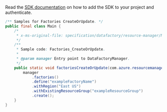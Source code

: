 Read the [SDK documentation](https://github.com/Azure/azure-sdk-for-java/blob/azure-resourcemanager-datafactory_1.0.0-beta.12/sdk/datafactory/azure-resourcemanager-datafactory/README.md) on how to add the SDK to your project and authenticate.

```java
/** Samples for Factories CreateOrUpdate. */
public final class Main {
    /*
     * x-ms-original-file: specification/datafactory/resource-manager/Microsoft.DataFactory/stable/2018-06-01/examples/Factories_CreateOrUpdate.json
     */
    /**
     * Sample code: Factories_CreateOrUpdate.
     *
     * @param manager Entry point to DataFactoryManager.
     */
    public static void factoriesCreateOrUpdate(com.azure.resourcemanager.datafactory.DataFactoryManager manager) {
        manager
            .factories()
            .define("exampleFactoryName")
            .withRegion("East US")
            .withExistingResourceGroup("exampleResourceGroup")
            .create();
    }
}
```
